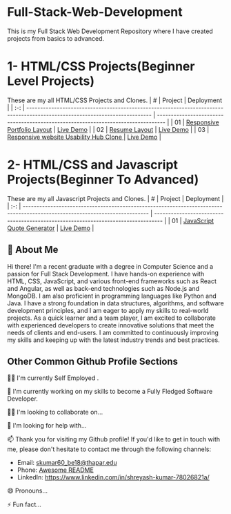 # Full-Stack-Web-Development
This is my Full Stack Web Development Repository where I have created projects from basics to advanced.
# 1- HTML/CSS Projects(Beginner Level Projects)

These are my all HTML/CSS Projects and Clones.
|  #  | Project                                                                                                                     | Deployment                                                                         |
| :-: | --------------------------------------------------------------------------------------------------------------------------- | --------------------------------------------------------------------------------- |
| 01  | [Responsive Portfolio Layout](https://github.com/shreyash9806/Full-Stack-Web-Development/tree/master/HTML%20CSS%20Projects/Project%201)                             | [Live Demo](https://lively-sunburst-4a9276.netlify.app/)               |
| 02  | [Resume Layout](https://github.com/shreyash9806/Full-Stack-Web-Development/tree/master/HTML%20CSS%20Projects/Project%202)                               | [Live Demo](https://chimerical-cobbler-4c1198.netlify.app/)                |
| 03  | [Responsive website Usability Hub Clone ](https://github.com/shreyash9806/Full-Stack-Web-Development/tree/master/HTML%20CSS%20Projects/Project%203)                               | [Live Demo](https://curious-otter-00129b.netlify.app/)                |


# 2- HTML/CSS and Javascript Projects(Beginner To Advanced)

These are my all Javascript Projects and Clones.
|  #  | Project                                                                                                                     | Deployment                                                                         |
| :-: | --------------------------------------------------------------------------------------------------------------------------- | --------------------------------------------------------------------------------- |
| 01  | [JavaScript Quote Generator](https://github.com/shreyash9806/Full-Stack-Web-Development/tree/master/HTML%20CSS%20and%20Javascript%20Projects/Project%201)                             | [Live Demo](https://nimble-sunflower-e9bfe8.netlify.app/)               |

## 🚀 About Me
Hi there! I'm a recent graduate with a degree in Computer Science and a passion for Full Stack Development. I have hands-on experience with HTML, CSS, JavaScript, and various front-end frameworks such as React and Angular, as well as back-end technologies such as Node.js and MongoDB. I am also proficient in programming languages like Python and Java. I have a strong foundation in data structures, algorithms, and software development principles, and I am eager to apply my skills to real-world projects. As a quick learner and a team player, I am excited to collaborate with experienced developers to create innovative solutions that meet the needs of clients and end-users. I am committed to continuously improving my skills and keeping up with the latest industry trends and best practices.


## Other Common Github Profile Sections
👩‍💻 I'm currently Self Employed .

🧠 I'm currently working on my skills to become a Fully Fledged Software Developer.

👯‍♀️ I'm looking to collaborate on...

🤔 I'm looking for help with...

📫 Thank you for visiting my Github profile! If you'd like to get in touch with me, please don't hesitate to contact me through the following channels:
- Email: skumar60_be18@thapar.edu
- Phone: [Awesome README](https://github.com/matiassingers/awesome-readme)
- LinkedIn: https://www.linkedin.com/in/shreyash-kumar-78026821a/

😄 Pronouns...

⚡️ Fun fact...